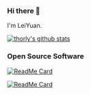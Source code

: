 ### Hi there 👋

I'm LeiYuan.

[![thorly's github stats](https://github-readme-stats.vercel.app/api?username=thorly&show_icons=true&theme=solarized-dark&hide_border=true)](https://github.com/anuraghazra/github-readme-stats)


### Open Source Software

[![ReadMe Card](https://github-readme-stats.vercel.app/api/pin/?username=insarlab&repo=MintPy&show_icons=true&theme=solarized-dark&hide_border=true&show_owner=true)](https://github.com/insarlab/MintPy)

[![ReadMe Card](https://github-readme-stats.vercel.app/api/pin/?username=GenericMappingTools&repo=gmt&show_icons=true&theme=solarized-dark&hide_border=true&show_owner=true)](https://github.com/GenericMappingTools/gmt)
